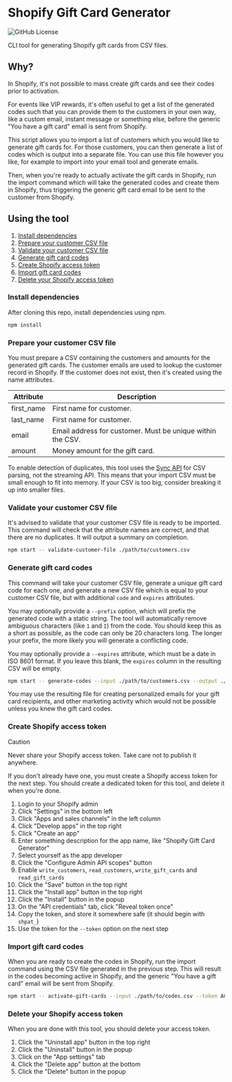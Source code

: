 # Shopify Gift Card Generator

![GitHub License](https://img.shields.io/github/license/dangreaves/shopify-gift-card-generator)

CLI tool for generating Shopify gift cards from CSV files.

## Why?

In Shopify, it's not possible to mass create gift cards and see their codes prior to activation.

For events like VIP rewards, it's often useful to get a list of the generated codes such that you can provide them to the customers in your own way, like a custom email, instant message or something else, before the generic "You have a gift card" email is sent from Shopify.

This script allows you to import a list of customers which you would like to generate gift cards for. For those customers, you can then generate a list of codes which is output into a separate file. You can use this file however you like, for example to import into your email tool and generate emails.

Then, when you're ready to actually activate the gift cards in Shopify, run the import command which will take the generated codes and create them in Shopify, thus triggering the generic gift card email to be sent to the customer from Shopify.

## Using the tool

1. [Install dependencies](#install-dependencies)
2. [Prepare your customer CSV file](#prepare-your-customer-csv-file)
3. [Validate your customer CSV file](#validate-your-customer-csv-file)
4. [Generate gift card codes](#generate-gift-card-codes)
5. [Create Shopify access token](#create-shopify-access-token)
6. [Import gift card codes](#import-gift-card-codes)
7. [Delete your Shopify access token](#delete-your-shopify-access-token)

### Install dependencies

After cloning this repo, install dependencies using npm.

```sh
npm install
```

### Prepare your customer CSV file

You must prepare a CSV containing the customers and amounts for the generated gift cards. The customer emails are used to lookup the customer record in Shopify. If the customer does not exist, then it's created using the name attributes.

| Attribute  | Description                                                |
| ---------- | ---------------------------------------------------------- |
| first_name | First name for customer.                                   |
| last_name  | First name for customer.                                   |
| email      | Email address for customer. Must be unique within the CSV. |
| amount     | Money amount for the gift card.                            |

To enable detection of duplicates, this tool uses the [Sync API](https://csv.js.org/parse/api/sync) for CSV parsing, not the streaming API. This means that your import CSV must be small enough to fit into memory. If your CSV is too big, consider breaking it up into smaller files.

### Validate your customer CSV file

It's advised to validate that your customer CSV file is ready to be imported. This command will check that the attribute names are correct, and that there are no duplicates. It will output a summary on completion.

```sh
npm start -- validate-customer-file ./path/to/customers.csv
```

### Generate gift card codes

This command will take your customer CSV file, generate a unique gift card code for each one, and generate a new CSV file which is equal to your customer CSV file, but with additional `code` and `expires` attributes.

You may optionally provide a `--prefix` option, which will prefix the generated code with a static string. The tool will automatically remove ambiguous characters (like `1` and `I`) from the code. You should keep this as a short as possible, as the code can only be 20 characters long. The longer your prefix, the more likely you will generate a conflicting code.

You may optionally provide a `--expires` attribute, which must be a date in ISO 8601 format. If you leave this blank, the `expires` column in the resulting CSV will be empty.

```sh
npm start -- generate-codes --input ./path/to/customers.csv --output ./path/to/codes.csv --prefix "SUMMER" --expires "2023-01-01"
```

You may use the resulting file for creating personalized emails for your gift card recipients, and other marketing activity which would not be possible unless you knew the gift card codes.

### Create Shopify access token

> [!CAUTION]
> Never share your Shopify access token. Take care not to publish it anywhere.

If you don't already have one, you must create a Shopify access token for the next step. You should create a dedicated token for this tool, and delete it when you're done.

1. Login to your Shopify admin
2. Click "Settings" in the bottom left
3. Click "Apps and sales channels" in the left column
4. Click "Develop apps" in the top right
5. Click "Create an app"
6. Enter something description for the app name, like "Shopify Gift Card Generator"
7. Select yourself as the app developer
8. Click the "Configure Admin API scopes" button
9. Enable `write_customers`, `read_customers`, `write_gift_cards` and `read_gift_cards`
10. Click the "Save" button in the top right
11. Click the "Install app" button in the top right
12. Click the "Install" button in the popup
13. On the "API credentials" tab, click "Reveal token once"
14. Copy the token, and store it somewhere safe (it should begin with `shpat_`)
15. Use the token for the `--token` option on the next step

### Import gift card codes

When you are ready to create the codes in Shopify, run the import command using the CSV file generated in the previous step. This will result in the codes becoming active in Shopify, and the generic "You have a gift card" email will be sent from Shopify.

```sh
npm start -- activate-gift-cards --input ./path/to/codes.csv --token ACCESS_TOKEN
```

### Delete your Shopify access token

When you are done with this tool, you should delete your access token.

1. Click the "Uninstall app" button in the top right
2. Click the "Uninstall" button in the popup
3. Click on the "App settings" tab
4. Click the "Delete app" button at the bottom
5. Click the "Delete" button in the popup
